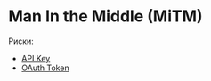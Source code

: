 # Man In the Middle (MiTM)

Риски:

- [API Key](https://approov.io/blog/steal-that-api-key-with-a-man-in-the-middle-attack)
- [OAuth Token](../../technology/protocols.integration/oauth.md#mitm)
